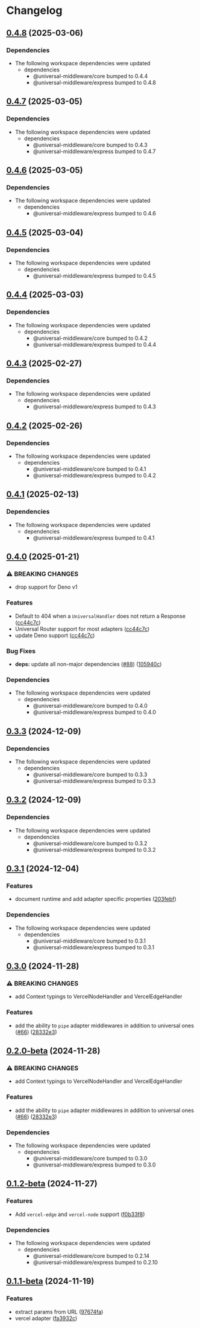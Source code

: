 # Changelog

## [0.4.8](https://github.com/magne4000/universal-middleware/compare/vercel-v0.4.7...vercel-v0.4.8) (2025-03-06)


### Dependencies

* The following workspace dependencies were updated
  * dependencies
    * @universal-middleware/core bumped to 0.4.4
    * @universal-middleware/express bumped to 0.4.8

## [0.4.7](https://github.com/magne4000/universal-middleware/compare/vercel-v0.4.6...vercel-v0.4.7) (2025-03-05)


### Dependencies

* The following workspace dependencies were updated
  * dependencies
    * @universal-middleware/core bumped to 0.4.3
    * @universal-middleware/express bumped to 0.4.7

## [0.4.6](https://github.com/magne4000/universal-middleware/compare/vercel-v0.4.5...vercel-v0.4.6) (2025-03-05)


### Dependencies

* The following workspace dependencies were updated
  * dependencies
    * @universal-middleware/express bumped to 0.4.6

## [0.4.5](https://github.com/magne4000/universal-middleware/compare/vercel-v0.4.4...vercel-v0.4.5) (2025-03-04)


### Dependencies

* The following workspace dependencies were updated
  * dependencies
    * @universal-middleware/express bumped to 0.4.5

## [0.4.4](https://github.com/magne4000/universal-middleware/compare/vercel-v0.4.3...vercel-v0.4.4) (2025-03-03)


### Dependencies

* The following workspace dependencies were updated
  * dependencies
    * @universal-middleware/core bumped to 0.4.2
    * @universal-middleware/express bumped to 0.4.4

## [0.4.3](https://github.com/magne4000/universal-middleware/compare/vercel-v0.4.2...vercel-v0.4.3) (2025-02-27)


### Dependencies

* The following workspace dependencies were updated
  * dependencies
    * @universal-middleware/express bumped to 0.4.3

## [0.4.2](https://github.com/magne4000/universal-middleware/compare/vercel-v0.4.1...vercel-v0.4.2) (2025-02-26)


### Dependencies

* The following workspace dependencies were updated
  * dependencies
    * @universal-middleware/core bumped to 0.4.1
    * @universal-middleware/express bumped to 0.4.2

## [0.4.1](https://github.com/magne4000/universal-middleware/compare/vercel-v0.4.0...vercel-v0.4.1) (2025-02-13)


### Dependencies

* The following workspace dependencies were updated
  * dependencies
    * @universal-middleware/express bumped to 0.4.1

## [0.4.0](https://github.com/magne4000/universal-middleware/compare/vercel-v0.3.3...vercel-v0.4.0) (2025-01-21)


### ⚠ BREAKING CHANGES

* drop support for Deno v1

### Features

* Default to 404 when a `UniversalHandler` does not return a Response ([cc44c7c](https://github.com/magne4000/universal-middleware/commit/cc44c7cc1ef6f29df278ddabc093b4225b7e7bd5))
* Universal Router support for most adapters ([cc44c7c](https://github.com/magne4000/universal-middleware/commit/cc44c7cc1ef6f29df278ddabc093b4225b7e7bd5))
* update Deno support ([cc44c7c](https://github.com/magne4000/universal-middleware/commit/cc44c7cc1ef6f29df278ddabc093b4225b7e7bd5))


### Bug Fixes

* **deps:** update all non-major dependencies ([#88](https://github.com/magne4000/universal-middleware/issues/88)) ([105940c](https://github.com/magne4000/universal-middleware/commit/105940c4f2527370f4ccdd69651a1dee9a8c2a8c))


### Dependencies

* The following workspace dependencies were updated
  * dependencies
    * @universal-middleware/core bumped to 0.4.0
    * @universal-middleware/express bumped to 0.4.0

## [0.3.3](https://github.com/magne4000/universal-middleware/compare/vercel-v0.3.2...vercel-v0.3.3) (2024-12-09)


### Dependencies

* The following workspace dependencies were updated
  * dependencies
    * @universal-middleware/core bumped to 0.3.3
    * @universal-middleware/express bumped to 0.3.3

## [0.3.2](https://github.com/magne4000/universal-middleware/compare/vercel-v0.3.1...vercel-v0.3.2) (2024-12-09)


### Dependencies

* The following workspace dependencies were updated
  * dependencies
    * @universal-middleware/core bumped to 0.3.2
    * @universal-middleware/express bumped to 0.3.2

## [0.3.1](https://github.com/magne4000/universal-middleware/compare/vercel-v0.3.0...vercel-v0.3.1) (2024-12-04)


### Features

* document runtime and add adapter specific properties ([203febf](https://github.com/magne4000/universal-middleware/commit/203febfec402d095a443b21255a8c2d4fa99fcab))


### Dependencies

* The following workspace dependencies were updated
  * dependencies
    * @universal-middleware/core bumped to 0.3.1
    * @universal-middleware/express bumped to 0.3.1

## [0.3.0](https://github.com/magne4000/universal-middleware/compare/vercel-v0.2.0...vercel-v0.3.0) (2024-11-28)


### ⚠ BREAKING CHANGES

* add Context typings to VercelNodeHandler and VercelEdgeHandler

### Features

* add the ability to `pipe` adapter middlewares in addition to universal ones ([#66](https://github.com/magne4000/universal-middleware/issues/66)) ([28332e3](https://github.com/magne4000/universal-middleware/commit/28332e3e2bc3c2730191655ae77f56ab6a33d771))

## [0.2.0-beta](https://github.com/magne4000/universal-middleware/compare/vercel-v0.1.2-beta...vercel-v0.2.0-beta) (2024-11-28)


### ⚠ BREAKING CHANGES

* add Context typings to VercelNodeHandler and VercelEdgeHandler

### Features

* add the ability to `pipe` adapter middlewares in addition to universal ones ([#66](https://github.com/magne4000/universal-middleware/issues/66)) ([28332e3](https://github.com/magne4000/universal-middleware/commit/28332e3e2bc3c2730191655ae77f56ab6a33d771))


### Dependencies

* The following workspace dependencies were updated
  * dependencies
    * @universal-middleware/core bumped to 0.3.0
    * @universal-middleware/express bumped to 0.3.0

## [0.1.2-beta](https://github.com/magne4000/universal-middleware/compare/vercel-v0.1.1-beta...vercel-v0.1.2-beta) (2024-11-27)


### Features

* Add `vercel-edge` and `vercel-node` support ([f0b33f8](https://github.com/magne4000/universal-middleware/commit/f0b33f8fcb751d50f7062f4b450b7a2c30d9a460))


### Dependencies

* The following workspace dependencies were updated
  * dependencies
    * @universal-middleware/core bumped to 0.2.14
    * @universal-middleware/express bumped to 0.2.10

## [0.1.1-beta](https://github.com/magne4000/universal-middleware/compare/vercel-v0.1.0...vercel-v0.1.1-beta) (2024-11-19)


### Features

* extract params from URL ([97674fa](https://github.com/magne4000/universal-middleware/commit/97674fac7360aaff40333df09f6ca13feae6e00a))
* vercel adapter ([fa3932c](https://github.com/magne4000/universal-middleware/commit/fa3932cde779207fa2b72e529470337894062600))
